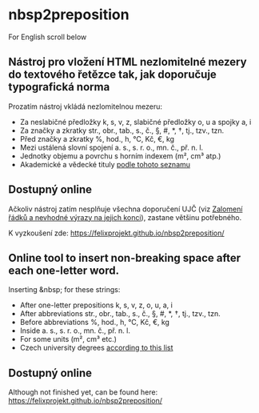 # nbsp2preposition
For English scroll below

## Nástroj pro vložení HTML nezlomitelné mezery do textového řetězce tak, jak doporučuje typografická norma
Prozatím nástroj vkládá nezlomitelnou mezeru:

* Za neslabičné předložky k,&nbsp;s,&nbsp;v,&nbsp;z, slabičné předložky o,&nbsp;u a&nbsp;spojky a,&nbsp;i
* Za značky a zkratky str., obr., tab., s., č., §, #, *, †, tj., tzv., tzn.
* Před značky a zkratky %,&nbsp;hod.,&nbsp;h,&nbsp;°C,&nbsp;Kč,&nbsp;€,&nbsp;kg
* Mezi ustálená slovní spojení a.&nbsp;s., s.&nbsp;r.&nbsp;o., mn.&nbsp;č., př.&nbsp;n.&nbsp;l.
* Jednotky objemu a povrchu s horním indexem (m², cm³ atp.)
* Akademické a vědecké tituly <a href="https://cs.wikipedia.org/wiki/Akademický_titul" target="_blank">podle tohoto seznamu</a>

## Dostupný online
Ačkoliv nástroj zatím nesplňuje všechna doporučení UJČ (viz [Zalomení řádků a nevhodné výrazy na jejich konci](http://prirucka.ujc.cas.cz/?id=880)), zastane většinu potřebného.

K vyzkoušení zde: https://felixprojekt.github.io/nbsp2preposition/


## Online tool to insert non-breaking space after each one-letter word.
Inserting &amp;nbsp; for these strings:
* After one-letter prepositions k,&nbsp;s,&nbsp;v, z,&nbsp;o,&nbsp;u, a,&nbsp;i
* After abbreviations str., obr., tab., s., č., §, #, *, †, tj., tzv., tzn.
* Before abbreviations %,&nbsp;hod.,&nbsp;h,&nbsp;°C,&nbsp;Kč,&nbsp;€,&nbsp;kg
* Inside a.&nbsp;s., s.&nbsp;r.&nbsp;o., mn.&nbsp;č., př.&nbsp;n.&nbsp;l.
* For some units (m², cm³ etc.)
* Czech university degrees <a href="https://cs.wikipedia.org/wiki/Akademický_titul" target="_blank">according to this list</a>

## Dostupný online
Although not finished yet, can be found here: https://felixprojekt.github.io/nbsp2preposition/

